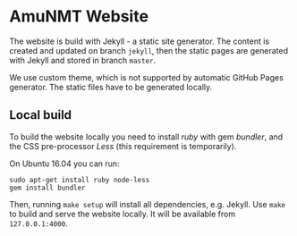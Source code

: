 # AmuNMT Website

The website is build with Jekyll - a static site generator.
The content is created and updated on branch `jekyll`, then the static pages
are generated with Jekyll and stored in branch `master`.

We use custom theme, which is not supported by automatic GitHub Pages
generator. The static files have to be generated locally.


## Local build

To build the website locally you need to install _ruby_ with gem _bundler_, and
the CSS pre-processor _Less_ (this requirement is temporarily).

On Ubuntu 16.04 you can run:

    sudo apt-get install ruby node-less
    gem install bundler

Then, running `make setup` will install all dependencies, e.g. Jekyll.
Use `make` to build and serve the website locally. It will be available from
`127.0.0.1:4000`.
